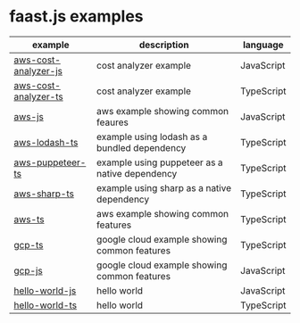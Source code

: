# faast.js examples

| example                                                  | description                                    | language   |
| -------------------------------------------------------- | ---------------------------------------------- | ---------- |
| [aws-cost-analyzer-js](./aws-cost-analyzer-js/README.md) | cost analyzer example                          | JavaScript |
| [aws-cost-analyzer-ts](./aws-cost-analyzer-ts/README.md) | cost analyzer example                          | TypeScript |
| [aws-js](./aws-js/README.md)                             | aws example showing common feaures             | JavaScript |
| [aws-lodash-ts](./aws-lodash-ts/README.md)               | example using lodash as a bundled dependency   | TypeScript |
| [aws-puppeteer-ts](./aws-puppeteer-ts/README.md)         | example using puppeteer as a native dependency | TypeScript |
| [aws-sharp-ts](./aws-sharp-ts/README.md)                 | example using sharp as a native dependency     | TypeScript |
| [aws-ts](./aws-ts/README.md)                             | aws example showing common features            | TypeScript |
| [gcp-ts](./gcp-ts/README.md)                             | google cloud example showing common features   | TypeScript |
| [gcp-js](./gcp-js/README.md)                             | google cloud example showing common features   | JavaScript |
| [hello-world-js](./hello-world-js/README.md)             | hello world                                    | JavaScript |
| [hello-world-ts](./hello-world-ts/README.md)             | hello world                                    | TypeScript |
